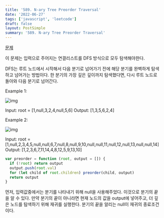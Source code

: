 ```yaml
---
title: '589. N-ary Tree Preorder Traversal'
date: '2022-06-27'
tags: ['javascript', 'leetcode']
draft: false
layout: PostSimple
summary: '589. N-ary Tree Preorder Traversal'
---
```


[문제](https://leetcode.com/problems/n-ary-tree-preorder-traversal/)

이 문제는 입력으로 주어지는 연결리스트를 DFS 방식으로 모두 탐색해야한다.

DFS는 루트 노드에서 시작해서 다음 분기로 넘어가기 전에 해당 분기를 완벽하게 탐색하고 넘어가는 방법이다. 한 분기의 가장 깊은 깊이까지 탐색했다면, 다시 루트 노드로 돌아와 다음 분기로 넘어간다.

Example 1:

![img](https://assets.leetcode.com/uploads/2018/10/12/narytreeexample.png)

Input: root = [1,null,3,2,4,null,5,6]
Output: [1,3,5,6,2,4]

Example 2:

![img](https://assets.leetcode.com/uploads/2019/11/08/sample_4_964.png)

Input: root = [1,null,2,3,4,5,null,null,6,7,null,8,null,9,10,null,null,11,null,12,null,13,null,null,14]
Output: [1,2,3,6,7,11,14,4,8,12,5,9,13,10]

```js
var preorder = function (root, output = []) {
  if (!root) return output
  output.push(root.val)
  for (let child of root.children) preorder(child, output)
  return output
}
```

먼저, 입력값중에서는 분기를 나타내기 위해 null을 사용해주었다. 이것으로 분기의 끝을 알 수 있다. 만약 분기의 끝이 아니라면 현재 노드의 값을 output에 넣어주고, 더 깊은 노드를 탐색하기 위해 재귀를 실행한다. 분기의 끝을 알리는 null이 재귀의 종료조건이다.
